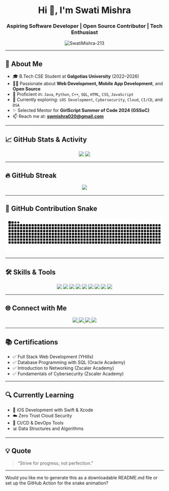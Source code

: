 <h1 align="center">Hi 👋, I'm Swati Mishra</h1>
<h3 align="center">Aspiring Software Developer | Open Source Contributor | Tech Enthusiast</h3>

<p align="center">
  <img src="https://komarev.com/ghpvc/?username=SwatiMishra-213&label=Profile%20Views&color=0e75b6&style=flat-square" alt="SwatiMishra-213" />
</p>

---

## 🚀 About Me

- 🎓 B.Tech CSE Student at **Galgotias University** (2022–2026)
- 👩‍💻 Passionate about **Web Development, Mobile App Development**, and **Open Source**
- 🧠 Proficient in: `Java`, `Python`, `C++`, `SQL`, `HTML`, `CSS`, `JavaScript`
- 🌱 Currently exploring: `iOS Development`, `Cybersecurity`, `Cloud`, `CI/CD`, and `DSA`
- ✨ Selected Mentor for **GirlScript Summer of Code 2024 (GSSoC)**
- 📫 Reach me at: **swmishra020@gmail.com**

---

## 📈 GitHub Stats & Activity

<p align="center">
  <img src="https://github-readme-stats.vercel.app/api?username=SwatiMishra-213&show_icons=true&theme=radical&hide_border=false" width="400"/>
  <img src="https://github-readme-stats.vercel.app/api/top-langs/?username=SwatiMishra-213&layout=compact&theme=radical&hide_border=false" width="400"/>
</p>

---

## 🔥 GitHub Streak

<p align="center">
  <img src="https://github-readme-streak-stats.herokuapp.com/?user=SwatiMishra-213&theme=tokyonight&hide_border=false" width="600"/>

</p>

---

## 🐍 GitHub Contribution Snake

 <p align="center">
   <img src="https://github.com/SwatiMishra-213/SwatiMishra-213/blob/output/github-snake-dark.svg" alt="GitHub Contribution Snake Dark" />
 </p>

---

## 🛠 Skills & Tools

<p align="center">
  <img src="https://img.shields.io/badge/Java-ED8B00?style=for-the-badge&logo=java&logoColor=white"/>
  <img src="https://img.shields.io/badge/Python-3776AB?style=for-the-badge&logo=python&logoColor=white"/>
  <img src="https://img.shields.io/badge/C++-00599C?style=for-the-badge&logo=c%2B%2B&logoColor=white"/>
  <img src="https://img.shields.io/badge/SQL-003B57?style=for-the-badge&logo=mysql&logoColor=white"/>
  <img src="https://img.shields.io/badge/HTML-E34F26?style=for-the-badge&logo=html5&logoColor=white"/>
  <img src="https://img.shields.io/badge/CSS-1572B6?style=for-the-badge&logo=css3&logoColor=white"/>
  <img src="https://img.shields.io/badge/JavaScript-F7DF1E?style=for-the-badge&logo=javascript&logoColor=black"/>
  <img src="https://img.shields.io/badge/MySQL-00000F?style=for-the-badge&logo=mysql&logoColor=white"/>
  <img src="https://img.shields.io/badge/Git-F05032?style=for-the-badge&logo=git&logoColor=white"/>
</p>

---

## 🌐 Connect with Me

<p align="center">
  <a href="https://www.linkedin.com/in/swati-mishra-480875232" target="_blank">
    <img src="https://img.shields.io/badge/LinkedIn-blue?style=for-the-badge&logo=linkedin&logoColor=white"/>
  </a>
  <a href="mailto:swmishra020@gmail.com">
    <img src="https://img.shields.io/badge/Gmail-D14836?style=for-the-badge&logo=gmail&logoColor=white"/>
  </a>
  <a href="https://swati-mishra.carrd.co/" target="_blank">
    <img src="https://img.shields.io/badge/Portfolio-000000?style=for-the-badge&logo=vercel&logoColor=white"/>
  </a>
  <a href="https://github.com/SwatiMishra-213" target="_blank">
    <img src="https://img.shields.io/badge/GitHub-181717?style=for-the-badge&logo=github&logoColor=white"/>
  </a>
</p>

---

## 📚 Certifications

- ✅ Full Stack Web Development (YHills)
- ✅ Database Programming with SQL (Oracle Academy)
- ✅ Introduction to Networking (Zscaler Academy)
- ✅ Fundamentals of Cybersecurity (Zscaler Academy)

---

## 🔍 Currently Learning

- 📱 iOS Development with Swift & Xcode
- ☁️ Zero Trust Cloud Security
- 🔄 CI/CD & DevOps Tools
- 📊 Data Structures and Algorithms

---

## 💡 Quote

> “Strive for progress, not perfection.”

---

Would you like me to generate this as a downloadable README.md file or set up the GitHub Action for the snake animation?
